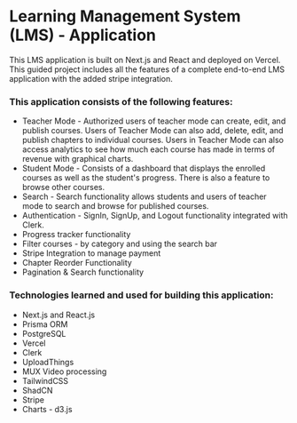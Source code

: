 # Learning Management System (LMS) - Application

This LMS application is built on Next.js and React and deployed on Vercel. This guided project includes all the features of a complete end-to-end LMS application with the added stripe integration. 

### This application consists of the following features:
- Teacher Mode - Authorized users of teacher mode can create, edit, and publish courses. Users of Teacher Mode can also add, delete, edit, and publish chapters to individual courses. Users in Teacher Mode can also access analytics to see how much each course has made in terms of revenue with graphical charts.
- Student Mode - Consists of a dashboard that displays the enrolled courses as well as the student's progress. There is also a feature to browse other courses.
- Search - Search functionality allows students and users of teacher mode to search and browse for published courses.
- Authentication - SignIn, SignUp, and Logout functionality integrated with Clerk.
- Progress tracker functionality
- Filter courses - by category and using the search bar
- Stripe Integration to manage payment
- Chapter Reorder Functionality
- Pagination & Search functionality

### Technologies learned and used for building this application:
  - Next.js and React.js
  - Prisma ORM
  - PostgreSQL
  - Vercel
  - Clerk
  - UploadThings
  - MUX Video processing
  - TailwindCSS
  - ShadCN
  - Stripe
  - Charts - d3.js
  
